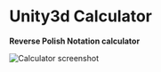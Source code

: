 # Unity3d Calculator

**Reverse Polish Notation calculator**

![Calculator screenshot](https://nauroman.github.io/portfolio/assets/calc/1.png)
